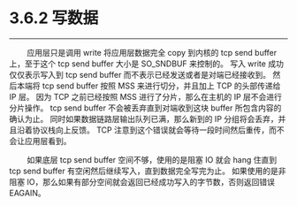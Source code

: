 # 3.6.2 写数据
***

&emsp;&emsp;
应用层只是调用 write 将应用层数据完全 copy 到内核的 tcp send buffer 上，至于这个 tcp send buffer 大小是 SO\_SNDBUF 来控制的。
写入 write 成功仅仅表示写入到 tcp send buffer 而不表示已经发送或者是对端已经接收到。
然后本端将 tcp send buffer 按照 MSS 来进行切分，并且加上 TCP 的头部传递给 IP 层。
因为 TCP 之前已经按照 MSS 进行了分片，那么在主机的 IP 层不会进行分片操作。
tcp send buffer 不会被丢弃直到对端收到这块 buffer 所包含内容的确认为止。
同时如果数据链路层输出队列已满，那么新到的 IP 分组将会丢弃，并且沿着协议栈向上反馈。
TCP 注意到这个错误就会等待一段时间然后重传，而不会让应用层看到。

&emsp;&emsp;
如果底层 tcp send buffer 空间不够，使用的是阻塞 IO 就会 hang 住直到 tcp send buffer 有空闲然后继续写入，直到数据完全写完为止。
如果使用的是非阻塞 IO，那么如果有部分空间就会返回已经成功写入的字节数，否则返回错误 EAGAIN。
